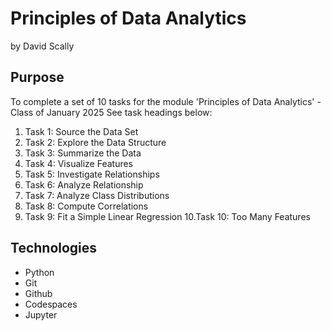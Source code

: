 # Principles of Data Analytics

by David Scally

## Purpose

To complete a set of 10 tasks for the module 'Principles of Data Analytics' - Class of January 2025
See task headings below:

1. Task 1: Source the Data Set
2. Task 2: Explore the Data Structure
3. Task 3: Summarize the Data
4. Task 4: Visualize Features
5. Task 5: Investigate Relationships
6. Task 6: Analyze Relationship
7. Task 7: Analyze Class Distributions
8. Task 8: Compute Correlations
9. Task 9: Fit a Simple Linear Regression
10.Task 10: Too Many Features

## Technologies

- Python
- Git
- Github
- Codespaces
- Jupyter